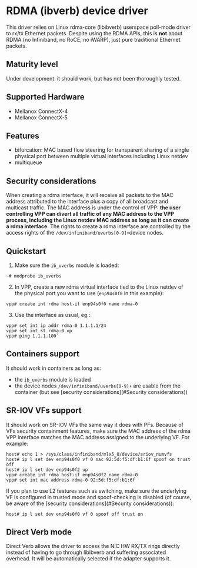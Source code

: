 RDMA (ibverb) device driver
===========================

This driver relies on Linux rdma-core (libibverb) userspace poll-mode driver
to rx/tx Ethernet packets. Despite using the RDMA APIs, this is **not** about
RDMA (no Infiniband, no RoCE, no iWARP), just pure traditional Ethernet
packets.

## Maturity level
Under development: it should work, but has not been thoroughly tested.

## Supported Hardware
 - Mellanox ConnectX-4
 - Mellanox ConnectX-5

## Features
 - bifurcation: MAC based flow steering for transparent sharing of a single
physical port between multiple virtual interfaces including Linux netdev
 - multiqueue

## Security considerations
When creating a rdma interface, it will receive all packets to the MAC address
attributed to the interface plus a copy of all broadcast and multicast
traffic.
The MAC address is under the control of VPP: **the user controlling VPP can
divert all traffic of any MAC address to the VPP process, including the Linux
netdev MAC address as long as it can create a rdma interface**.
The rights to create a rdma interface are controlled by the access rights of
the `/dev/infiniband/uverbs[0-9]+`device nodes.

## Quickstart
1. Make sure the `ib_uverbs` module is loaded:
```
~# modprobe ib_uverbs
```
2. In VPP, create a new rdma virtual interface tied to the Linux netdev of the
physical port you want to use (`enp94s0f0` in this example):
```
vpp# create int rdma host-if enp94s0f0 name rdma-0
```
3. Use the interface as usual, eg.:
```
vpp# set int ip addr rdma-0 1.1.1.1/24
vpp# set int st rdma-0 up
vpp# ping 1.1.1.100`
```

## Containers support
It should work in containers as long as:
 - the `ib_uverbs` module is loaded
 - the device nodes `/dev/infiniband/uverbs[0-9]+` are usable from the
   container (but see [security considerations](#Security considerations))

## SR-IOV VFs support
It should work on SR-IOV VFs the same way it does with PFs. Because of VFs
security containment features, make sure the MAC address of the rdma VPP
interface matches the MAC address assigned to the underlying VF.
For example:
```
host# echo 1 > /sys/class/infiniband/mlx5_0/device/sriov_numvfs
host# ip l set dev enp94s0f0 vf 0 mac 92:5d:f5:df:b1:6f spoof on trust off
host# ip l set dev enp94s0f2 up
vpp# create int rdma host-if enp94s0f2 name rdma-0
vpp# set int mac address rdma-0 92:5d:f5:df:b1:6f
```
If you plan to use L2 features such as switching, make sure the underlying
VF is configured in trusted mode and spoof-checking is disabled (of course, be
aware of the [security considerations](#Security considerations)):
```
host# ip l set dev enp94s0f0 vf 0 spoof off trust on
```

## Direct Verb mode
Direct Verb allows the driver to access the NIC HW RX/TX rings directly
instead of having to go through libibverb and suffering associated overhead.
It will be automatically selected if the adapter supports it.
